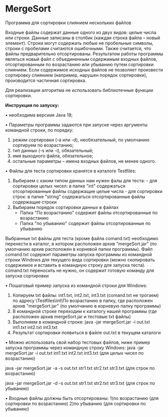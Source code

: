 # MergeSort
Программа для сортировки слиянием нескольких  файлов

Входные файлы содержат данные одного из двух видов: целые числа или строки. Данные записаны 
в столбик (каждая строка файла – новый элемент). Строки могут содержать любые не пробельные 
символы, строки с пробелами считаются ошибочными. Также считается, что файлы предварительно 
отсортированы. 
Результатом работы программы являться новый файл с объединенным содержимым 
входных файлов, отсортированным по возрастанию или убыванию путем сортировки слиянием. 
Если содержимое исходных файлов не позволяет произвести сортировку слиянием (например, 
нарушен порядок сортировки), производится частичная сортировка. 

Для реализации алгоритма не использовать библиотечные функции сортировки. 

**Инструкция по запуску:**	

• необходима версиия Java 18;

• Параметры программы задаются при запуске через аргументы командной строки, по порядку: 
1. режим сортировки (-a или -d), необязательный, по умолчанию сортируем по возрастанию; 
2. тип данных (-s или -i), обязательный; 
3. имя выходного файла, обязательное; 
4. остальные параметры – имена входных файлов, не менее одного.

• Файлы для теста сортировки хранятся в каталоге Testfiles:
  1. Выбираем с каким типом данных нам нужен фалы для теста:
    - для сортировки целых чисел: в папке "int" содержаться отсортированные файлы содержащие целые числа
    - для сортировки строк: в папке "string" содержаться отсортированные файлы содержащие строки
 2. Выбираем порядок сортировки данных в файлах
    - Папка "По возрастанию" содержит файлы отсортированные по возрастанию
    - Папка "по убыванию" содержит файлы отсортированные по убыванию
    
Выбранные txt файлы для теста (кроме файла comand.txt) необходимо перенести в каталог, в котором расположен архив "mergeSort.jar" (по умолчанию архив расположен в корневой папки программы).
Файл comand.txt содержит параметры запуска программы из командной строки Windows для текущего вида сортировки (можно скопировать содержимое и вставить в командную строку для запуска теста). comand.txt переносить не нужно, он содержит готовую команду для запуска сортировки

• Пошаговый пример запуска из командной строки для Windows: 
1) Копируем txt файлы: int1.txt, int2.txt, int3.txt (comand.txt не трогаем) по адресу \Testfiles\int\По возрастанию 
в папку, где расположен архив "mergeSort.jar" (по умолчанию в корневую папку программы)
2) В командной строке переходим к каталогу нашей программы (где расположен архив mergeSort.jar и тестовые txt файлы)
3) Выполняем в командной строке: java -jar mergeSort.jar -i out.txt int1.txt int2.txt int3.txt
4) Результат сортировки появиться в файле out.txt в текущем каталоги

• Можно использовать свой набор тестовых файлов, ниже пример запуска программы через командную строку Windows:
java -jar mergeSort.jar -i out.txt int1.txt int2.txt int3.txt (для целых чисел по возрастанию)

java -jar mergeSort.jar -a -s out.txt str1.txt str2.txt str3.txt (для строк по возрастанию)

java -jar mergeSort.jar -d -s out.txt str1.txt str2.txt str3.txt (для строк по убыванию)

• Входные файлы должны быть отсортированы:
  1)по возрастанию (для сортировки по возрастанию)
  2)по убыванию (для сортировки по убыванию)
